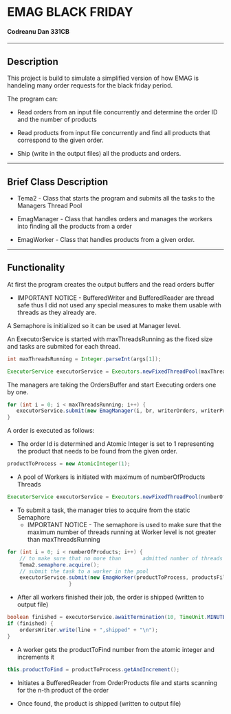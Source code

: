 # EMAG BLACK FRIDAY

#### Codreanu Dan 331CB
---

## Description

This project is build to simulate a simplified version of how EMAG is handeling many order requests for the black friday period.

The program can:
 * Read orders from an input file concurrently and determine the order ID and the number of products

 * Read products from input file concurrently and find all products that correspond to the given order.

 * Ship (write in the output files) all the products and orders.
---

## Brief Class Description
* Tema2 - Class that starts the program and submits all the tasks to the Managers Thread Pool

* EmagManager - Class that handles orders and manages the workers into finding all the products from a order

* EmagWorker - Class that handles products from a given order.
---

## Functionality

At first the program creates the output buffers and the read orders buffer 
 * IMPORTANT NOTICE - BufferedWriter and BufferedReader are thread safe thus I did not used any special measures to make them usable with threads as they already are.

 A Semaphore is initialized so it can be used at Manager level.

 An ExecutorService is started with maxThreadsRunning as the fixed size and tasks are submited for each thread.

```java
int maxThreadsRunning = Integer.parseInt(args[1]);

ExecutorService executorService = Executors.newFixedThreadPool(maxThreadsRunning);
```

 The managers are taking the OrdersBuffer and start Executing orders one by one.

 ```java
 for (int i = 0; i < maxThreadsRunning; i++) {
	executorService.submit(new EmagManager(i, br, writerOrders, writerProducts, productsFile));
}
 ```

 A order is executed as follows: 
* The order Id is determined and Atomic Integer is set to 1 representing the product that needs to be found from the given order.

```java
productToProcess = new AtomicInteger(1);
```

* A pool of Workers is initiated with maximum of numberOfProducts Threads
```java
ExecutorService executorService = Executors.newFixedThreadPool(numberOfProducts);
```

* To submit a task, the manager tries to acquire from the static Semaphore
    * IMPORTANT NOTICE - The semaphore is used to make sure that the maximum number of threads running at Worker level is not greater than maxThreadsRunning
```java
for (int i = 0; i < numberOfProducts; i++) {
	// to make sure that no more than       admitted number of threads are running simultaneously at worker level I use this semaphore
	Tema2.semaphore.acquire();
	// submit the task to a worker in the pool
    executorService.submit(new EmagWorker(productToProcess, productsFile, productsWriter, orderId));
					}
```

* After all workers finished their job, the order is shipped (written to output file)

```java
boolean finished = executorService.awaitTermination(10, TimeUnit.MINUTES);
if (finished) {
    ordersWriter.write(line + ",shipped" + "\n");
}
```

* A worker gets the productToFind number from the atomic integer and increments it
```java
this.productToFind = productToProcess.getAndIncrement();
```

* Initiates a BufferedReader from OrderProducts file and starts scanning for the n-th product of the order

* Once found, the product is shipped (written to output file)


